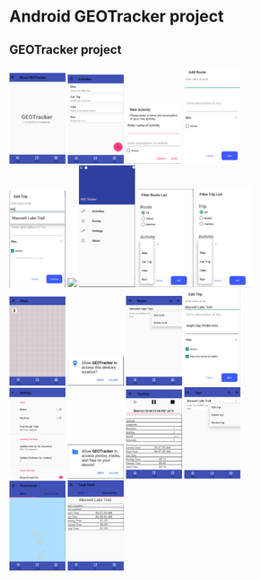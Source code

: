 # Android GEOTracker project

## GEOTracker project



<img src="images/about.png" width="100"/>


<img src="images/activities.png" width="100"/>


<img src="images/add_activity.png" width="100"/>


<img src="images/add_route.png" width="100"/>


<img src="images/add_trip.png" width="100"/>


<img src="images/dir.txt" width="100"/>


<img src="images/drawer_menu.png" width="100"/>


<img src="images/filter_routes.png" width="100"/>


<img src="images/filter_trip.png" width="100"/>


<img src="images/home.png" width="100"/>


<img src="images/location_permissions.png" width="100"/>


<img src="images/routes.png" width="100"/>


<img src="images/save_trip.png" width="100"/>


<img src="images/settings.png" width="100"/>


<img src="images/storage_permissions.png" width="100"/>


<img src="images/tracking.png" width="100"/>


<img src="images/trips.png" width="100"/>


<img src="images/trip_review.png" width="100"/>


<img src="images/trip_review_detail.png" width="100"/>


















